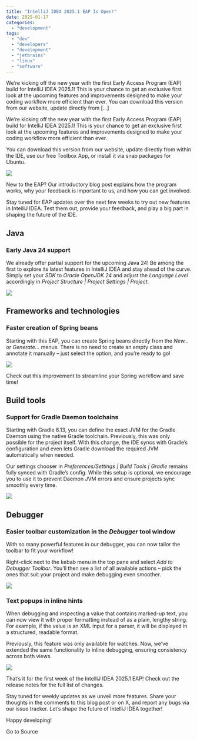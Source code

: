 ```yaml
---
title: "IntelliJ IDEA 2025.1 EAP Is Open!"
date: 2025-01-17
categories: 
  - "development"
tags: 
  - "dev"
  - "developers"
  - "development"
  - "jetbrains"
  - "linux"
  - "software"
---
```


We’re kicking off the new year with the first Early Access Program (EAP) build for IntelliJ IDEA 2025.1! This is your chance to get an exclusive first look at the upcoming features and improvements designed to make your coding workflow more efficient than ever. You can download this version from our website, update directly from \[…\]

We’re kicking off the new year with the first Early Access Program (EAP) build for IntelliJ IDEA 2025.1! This is your chance to get an exclusive first look at the upcoming features and improvements designed to make your coding workflow more efficient than ever.

You can download this version from our website, update directly from within the IDE, use our free Toolbox App, or install it via snap packages for Ubuntu.

![](https://blog.jetbrains.com/wp-content/uploads/2025/01/IntelliJ-IDEA-2025.1-1.png)

New to the EAP? Our introductory blog post explains how the program works, why your feedback is important to us, and how you can get involved.

Stay tuned for EAP updates over the next few weeks to try out new features in IntelliJ IDEA. Test them out, provide your feedback, and play a big part in shaping the future of the IDE.

## Java 

### Early Java 24 support

We already offer partial support for the upcoming Java 24! Be among the first to explore its latest features in IntelliJ IDEA and stay ahead of the curve. Simply set your _SDK_ to _Oracle OpenJDK 24_ and adjust the _Language Level_ accordingly in _Project Structure | Project Settings | Project_.

![](https://blog.jetbrains.com/wp-content/uploads/2025/01/image-29.png)

## Frameworks and technologies

### Faster creation of Spring beans

Starting with this EAP, you can create Spring beans directly from the _New…_ or _Generate…_ menus. There is no need to create an empty class and annotate it manually – just select the option, and you’re ready to go!

![](https://blog.jetbrains.com/wp-content/uploads/2025/01/Spring-beans.gif)

Check out this improvement to streamline your Spring workflow and save time!

## Build tools

### Support for Gradle Daemon toolchains

Starting with Gradle 8.13, you can define the exact JVM for the Gradle Daemon using the native Gradle toolchain. Previously, this was only possible for the project itself. With this change, the IDE syncs with Gradle’s configuration and even lets Gradle download the required JVM automatically when needed.

Our settings chooser in _Preferences/Settings | Build Tools | Gradle_ remains fully synced with Gradle’s config. While this setup is optional, we encourage you to use it to prevent Daemon JVM errors and ensure projects sync smoothly every time.

![](https://blog.jetbrains.com/wp-content/uploads/2025/01/image-30.png)

## Debugger 

### Easier toolbar customization in the _Debugger_ tool window

With so many powerful features in our debugger, you can now tailor the toolbar to fit your workflow!

Right-click next to the kebab menu in the top pane and select _Add to Debugger Toolbar_. You’ll then see a list of all available actions – pick the ones that suit your project and make debugging even smoother.

![](https://blog.jetbrains.com/wp-content/uploads/2025/01/image-31.png)

### Text popups in inline hints

When debugging and inspecting a value that contains marked-up text, you can now view it with proper formatting instead of as a plain, lengthy string. For example, if the value is an XML input for a parser, it will be displayed in a structured, readable format.

Previously, this feature was only available for watches. Now, we’ve extended the same functionality to inline debugging, ensuring consistency across both views.

![](https://blog.jetbrains.com/wp-content/uploads/2025/01/image-32.png)

That’s it for the first week of the IntelliJ IDEA 2025.1 EAP! Check out the release notes for the full list of changes.

Stay tuned for weekly updates as we unveil more features. Share your thoughts in the comments to this blog post or on X, and report any bugs via our issue tracker. Let’s shape the future of IntelliJ IDEA together!

Happy developing!

Go to Source

